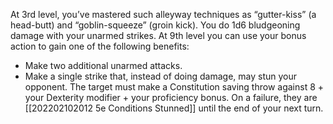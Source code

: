 At 3rd level, you’ve mastered such alleyway techniques as “gutter-kiss” (a head-butt) and “goblin-squeeze” (groin kick). You do 1d6 bludgeoning damage with your unarmed strikes. 
At 9th level you can use your bonus action to gain one of the following benefits:  
- Make two additional unarmed attacks.  
- Make a single strike that, instead of doing damage, may stun your opponent. The target must make a Constitution saving throw against 8 + your Dexterity modifier + your proficiency bonus. On a failure, they are [[202202102012 5e Conditions Stunned]] until the end of your next turn.